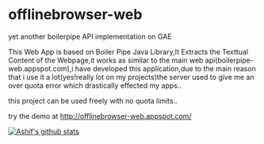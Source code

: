 # offlinebrowser-web
yet another boilerpipe API implementation on GAE

This Web App is based on Boiler Pipe Java Library,It Extracts the Texttual Content of the Webpage,it works as similar to the
main web api(boilerpipe-web.appspot.com),i have developed this application,due to the main reason that i use it a lot(yes!really 
lot on my projects)the server used to give me an over quota error which drastically effected my apps..

this project can be used freely with no quota limits..

try the demo at http://offlinebrowser-web.appspot.com/


[![Ashif's github stats](https://github-readme-stats.vercel.app/api?username=SheikhZayed)](https://github.com/anuraghazra/github-readme-stats)

